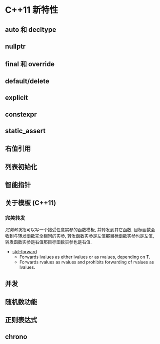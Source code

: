# C++11 新特性

## auto 和 decltype

## nullptr

## final 和 override

## default/delete

## explicit

## constexpr


## static_assert

## 右值引用

## 列表初始化


## 智能指针




## 关于模板 (C++11)
### 完美转发
*完美转发*指可以写一个接受任意实参的函数模板, 并转发到其它函数, 目标函数会收到与转发函数完全相同的实参, 转发函数实参是左值那目标函数实参也是左值, 转发函数实参是右值那目标函数实参也是右值.
* [std::forward](https://en.cppreference.com/w/cpp/utility/forward)
  * Forwards lvalues as either lvalues or as rvalues, depending on T.
  * Forwards rvalues as rvalues and prohibits forwarding of rvalues as lvalues.


## 并发


## 随机数功能

## 正则表达式


## chrono



